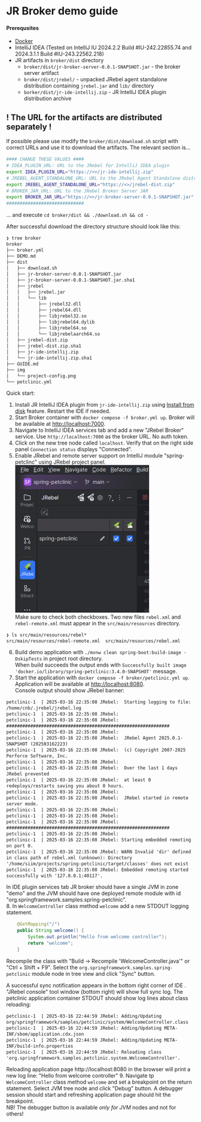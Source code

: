 # JR Broker demo guide

#### Prerequsites
 - [Docker](https://docs.docker.com/get-docker/)
 - IntelliJ IDEA (Tested on IntelliJ IU 2024.2.2 Build #IU-242.22855.74 and 2024.3.1.1 Build #IU-243.22562.218)
 - JR artifacts in `broker/dist` directory
   - `broker/dist/jr-broker-server-0.0.1-SNAPSHOT.jar` - the broker server artifact
   - `broker/dist/jrebel/` - unpacked JRebel agent standalone distribution containing `jrebel.jar` and `lib/` directory
   - `borker/dist/jr-ide-intellij.zip` - JR IntelliJ IDEA plugin distribution archive

## ! The URL for the artifacts are distributed separately !
If possible please use modify the `broker/dist/download.sh` script with correct URLs and use it to download the artifacts. The relevant section is...  

```bash
#### CHANGE THESE VALUES ####
# IDEA_PLUGIN_URL: URL to the JRebel for IntelliJ IDEA plugin
export IDEA_PLUGIN_URL="https://<>/jr-ide-intellij.zip"
# JREBEL_AGENT_STANDALONE_URL: URL to the JRebel Agent Standalone distribution
export JREBEL_AGENT_STANDALONE_URL="https://<>/jrebel-dist.zip"
# BROKER_JAR_URL: URL to the JRebel Broker Server JAR
export BROKER_JAR_URL="https://<>/jr-broker-server-0.0.1-SNAPSHOT.jar"
#############################
```
... and execute `cd broker/dist && ./download.sh && cd -`

After successful download the directory structure should look like this:
```
❯ tree broker 
broker
├── broker.yml
├── DEMO.md
├── dist
│   ├── download.sh
│   ├── jr-broker-server-0.0.1-SNAPSHOT.jar
│   ├── jr-broker-server-0.0.1-SNAPSHOT.jar.sha1
│   ├── jrebel
│   │   ├── jrebel.jar
│   │   └── lib
│   │       ├── jrebel32.dll
│   │       ├── jrebel64.dll
│   │       ├── libjrebel32.so
│   │       ├── libjrebel64.dylib
│   │       ├── libjrebel64.so
│   │       └── libjrebelaarch64.so
│   ├── jrebel-dist.zip
│   ├── jrebel-dist.zip.sha1
│   ├── jr-ide-intellij.zip
│   └── jr-ide-intellij.zip.sha1
├── GUIDE.md
├── img
│   └── project-config.png
└── petclinic.yml
```

Quick start:
1. Install JR IntelliJ IDEA plugin from `jr-ide-intellij.zip` using [Install from disk](https://www.jetbrains.com/help/idea/installing-a-plugin-from-the-disk.html) feature. Restart the IDE if needed.
2. Start Broker container with `docker compose -f broker.yml up`. Broker will be available at <http://localhost:7000>.
3. Navigate to IntelliJ IDEA services tab and add a new "JRebel Broker" service. Use `http://localhost:7000` as the broker URL. No auth token.
4. Click on the new tree node called `localhost`. Verify that on the right side panel `Connection status` displays "Connected".
5. Enable JRebel and remote server support on IntelliJ module "spring-petclinc" using JRebel project panel.  
![img.png](img/project-config.png)  
Make sure to check both checkboxes. Two new files `rebel.xml` and `rebel-remote.xml` must appear in the `src/main/resources` directory.  
```
❯ ls src/main/resources/rebel*
src/main/resources/rebel-remote.xml  src/main/resources/rebel.xml
```
6. Build demo application with `./mvnw clean spring-boot:build-image -DskipTests` in project root directory.  
When build succeeds the output ends with `Successfully built image 'docker.io/library/spring-petclinic:3.4.0-SNAPSHOT'` message.
7. Start the application with `docker compose -f broker/petclinic.yml up`. Application will be available at <http://localhost:8080>.  
Console output should show JRebel banner:
```
petclinic-1  | 2025-03-16 22:35:08 JRebel:  Starting logging to file: /home/cnb/.jrebel/jrebel.log
petclinic-1  | 2025-03-16 22:35:08 JRebel:  
petclinic-1  | 2025-03-16 22:35:08 JRebel:  #############################################################
petclinic-1  | 2025-03-16 22:35:08 JRebel:  
petclinic-1  | 2025-03-16 22:35:08 JRebel:  JRebel Agent 2025.0.1-SNAPSHOT (202503162223)
petclinic-1  | 2025-03-16 22:35:08 JRebel:  (c) Copyright 2007-2025 Perforce Software, Inc.
petclinic-1  | 2025-03-16 22:35:08 JRebel:  
petclinic-1  | 2025-03-16 22:35:08 JRebel:  Over the last 1 days JRebel prevented
petclinic-1  | 2025-03-16 22:35:08 JRebel:  at least 0 redeploys/restarts saving you about 0 hours.
petclinic-1  | 2025-03-16 22:35:08 JRebel:  
petclinic-1  | 2025-03-16 22:35:08 JRebel:  JRebel started in remote server mode.
petclinic-1  | 2025-03-16 22:35:08 JRebel:  
petclinic-1  | 2025-03-16 22:35:08 JRebel:  
petclinic-1  | 2025-03-16 22:35:08 JRebel:  #############################################################
petclinic-1  | 2025-03-16 22:35:08 JRebel:  
petclinic-1  | 2025-03-16 22:35:08 JRebel: Starting embedded remoting on port 0.
petclinic-1  | 2025-03-16 22:35:08 JRebel: WARN Invalid 'dir' defined in class path of rebel.xml (unknown): Directory '/home/siim/projects/spring-petclinic/target/classes' does not exist
petclinic-1  | 2025-03-16 22:35:08 JRebel: Embedded remoting started successfully with '127.0.0.1:40117'.
```
In IDE plugin services tab JR broker should have a single JVM in zone "demo" and the JVM should have one deployed remote module with id "org.springframework.samples.spring-petclinic".  
8. In `WelcomeController` class method `welcome` add a new STDOUT logging statement.  
```java
    @GetMapping("/")
    public String welcome() {
        System.out.println("Hello from welcome controller");
        return "welcome";
    }
``` 
Recompile the class with "Build -> Recompile 'WelcomeController.java'" or "Ctrl + Shift + F9".
Select the `org.springframework.samples.spring-petclinic` module node in tree view and click "Sync" button.

A successful sync notification appears in the bottom right corner of IDE . "JRebel console" tool window (bottom right) will show full sync log.
The petclinic application container STDOUT should show log lines about class reloading:
```
petclinic-1  | 2025-03-16 22:44:59 JRebel: Adding/Updating org/springframework/samples/petclinic/system/WelcomeController.class
petclinic-1  | 2025-03-16 22:44:59 JRebel: Adding/Updating META-INF/sbom/application.cdx.json
petclinic-1  | 2025-03-16 22:44:59 JRebel: Adding/Updating META-INF/build-info.properties
petclinic-1  | 2025-03-16 22:44:59 JRebel: Reloading class 'org.springframework.samples.petclinic.system.WelcomeController'.
```  
Reloading application page http://localhost:8080 in the browser will print a new log line: "Hello from welcome controller"
9. Navigate tp `WelcomeController` class method `welcome` and set a breakpoint on the return statement. Select JVM tree node and click "Debug" button.
A debugger session should start and refreshing application page should hit the breakpoint.  
NB! The debugger button is available *only for JVM* nodes and not for others!
